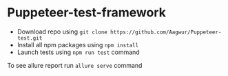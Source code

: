 # Puppeteer-test-framework

- Download repo using `git clone https://github.com/Aagwur/Puppeteer-test.git`
- Install all npm packages using `npm install`
- Launch tests using `npm run test` command

To see allure report run `allure serve` command
